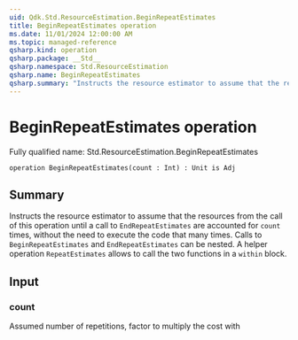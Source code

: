 ```yaml
---
uid: Qdk.Std.ResourceEstimation.BeginRepeatEstimates
title: BeginRepeatEstimates operation
ms.date: 11/01/2024 12:00:00 AM
ms.topic: managed-reference
qsharp.kind: operation
qsharp.package: __Std__
qsharp.namespace: Std.ResourceEstimation
qsharp.name: BeginRepeatEstimates
qsharp.summary: "Instructs the resource estimator to assume that the resources from the call of this operation until a call to `EndRepeatEstimates` are accounted for `count` times, without the need to execute the code that many times. Calls to `BeginRepeatEstimates` and `EndRepeatEstimates` can be nested. A helper operation `RepeatEstimates` allows to call the two functions in a `within` block."
---
```


# BeginRepeatEstimates operation

Fully qualified name: Std.ResourceEstimation.BeginRepeatEstimates

```qsharp
operation BeginRepeatEstimates(count : Int) : Unit is Adj
```

## Summary
Instructs the resource estimator to assume that the resources from the
call of this operation until a call to `EndRepeatEstimates` are
accounted for `count` times, without the need to execute the code that many
times. Calls to `BeginRepeatEstimates` and `EndRepeatEstimates` can be nested.
A helper operation `RepeatEstimates` allows to call the two functions in a
`within` block.

## Input
### count
Assumed number of repetitions, factor to multiply the cost with
